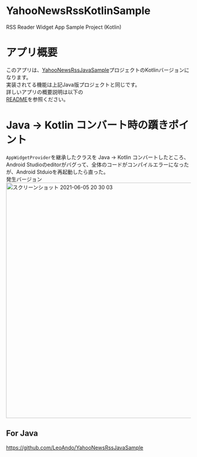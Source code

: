 # YahooNewsRssKotlinSample
RSS Reader Widget App Sample Project (Kotlin)

# アプリ概要

このアプリは、[YahooNewsRssJavaSample](https://github.com/LeoAndo/YahooNewsRssJavaSample)プロジェクトのKotlinバージョンになります。<br>
実装されてる機能は上記Java版プロジェクトと同じです。<br>
詳しいアプリの概要説明は以下の<br>
[README](https://github.com/LeoAndo/YahooNewsRssJavaSample/blob/main/README.md)を参照ください。<br>

# Java -> Kotlin コンバート時の躓きポイント
`AppWidgetProvider`を継承したクラスを Java -> Kotlin コンバートしたところ、Android Studioのeditorがバグって、全体のコードがコンパイルエラーになったが、Android Stduioを再起動したら直った。<br>
発生バージョン<br>
<img width="642" alt="スクリーンショット 2021-06-05 20 30 03" src="https://user-images.githubusercontent.com/16476224/120890310-d0e5f180-c63c-11eb-9acb-77b89045d857.png">


## For Java
https://github.com/LeoAndo/YahooNewsRssJavaSample
